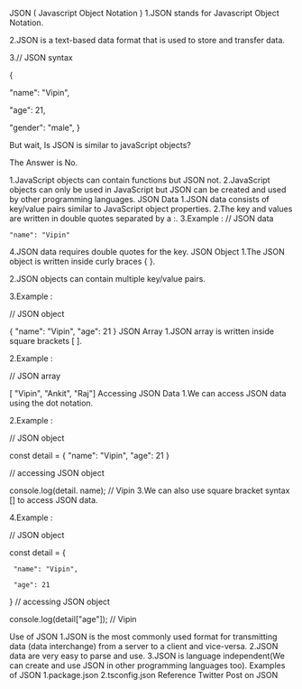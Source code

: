 JSON ( Javascript Object Notation )
1.JSON stands for Javascript Object Notation.

2.JSON is a text-based data format that is used to store and transfer data.

3.// JSON syntax

{

 "name": "Vipin",

 "age": 21,

 "gender": "male",
}

But wait, Is JSON is similar to javaScript objects?

The Answer is No.

1.JavaScript objects can contain functions but JSON not.
2.JavaScript objects can only be used in JavaScript but JSON can be created and used by other programming languages.
JSON Data
1.JSON data consists of key/value pairs similar to JavaScript object properties.
2.The key and values are written in double quotes separated by a :.
3.Example :
// JSON data

    "name": "Vipin"
4.JSON data requires double quotes for the key.
JSON Object
1.The JSON object is written inside curly braces { }.

2.JSON objects can contain multiple key/value pairs.

3.Example :

 // JSON object

 { "name": "Vipin", "age": 21 }
JSON Array
1.JSON array is written inside square brackets [ ].

2.Example :

 // JSON array

 [ "Vipin", "Ankit", "Raj"]
Accessing JSON Data
1.We can access JSON data using the dot notation.

2.Example :

 // JSON object

 const detail = { "name": "Vipin", "age": 21 }

 // accessing JSON object

 console.log(detail. name); // Vipin
3.We can also use square bracket syntax [] to access JSON data.

4.Example :

 // JSON object

 const detail = {

     "name": "Vipin",

     "age": 21
 }
// accessing JSON object

console.log(detail["age"]); // Vipin

Use of JSON
1.JSON is the most commonly used format for transmitting data (data interchange) from a server to a client and vice-versa.
2.JSON data are very easy to parse and use.
3.JSON is language independent(We can create and use JSON in other programming languages too).
Examples of JSON
1.package.json
2.tsconfig.json
Reference Twitter Post on JSON